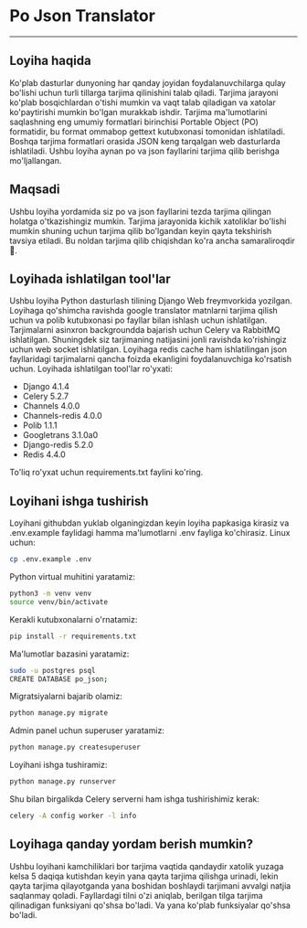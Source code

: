 Po Json Translator
==================
---

Loyiha haqida
-
Ko'plab dasturlar dunyoning har qanday joyidan foydalanuvchilarga qulay bo'lishi uchun turli tillarga tarjima
qilinishini talab qiladi. Tarjima jarayoni ko'plab bosqichlardan o'tishi mumkin va vaqt talab qiladigan va xatolar
ko'paytirishi mumkin bo'lgan murakkab ishdir. Tarjima ma'lumotlarini saqlashning eng umumiy formatlari birinchisi
Portable Object (PO) formatidir, bu format ommabop gettext kutubxonasi tomonidan ishlatiladi. Boshqa tarjima formatlari
orasida JSON keng tarqalgan web dasturlarda ishlatiladi. Ushbu loyiha aynan po va json fayllarini tarjima qilib berishga
mo'ljallangan.

Maqsadi
-
Ushbu loyiha yordamida siz po va json fayllarini tezda tarjima qilingan holatga o'tkazishingiz mumkin. Tarjima
jarayonida kichik xatoliklar bo'lishi mumkin shuning uchun tarjima qilib bo'lgandan keyin qayta tekshirish tavsiya
etiladi. Bu noldan tarjima qilib chiqishdan ko'ra ancha samaraliroqdir🙂.

Loyihada ishlatilgan tool'lar
--
Ushbu loyiha Python dasturlash tilining Django Web freymvorkida yozilgan. Loyihaga qo'shimcha ravishda google translator
matnlarni tarjima qilish uchun va polib kutubxonasi po fayllar bilan ishlash uchun ishlatilgan. Tarjimalarni asinxron
backgroundda bajarish uchun Celery va RabbitMQ ishlatilgan. Shuningdek siz tarjimaning natijasini jonli ravishda
ko'rishingiz uchun web socket ishlatilgan. Loyihaga redis cache ham ishlatilingan json fayllaridagi tarjimalarni
qancha foizda ekanligini foydalanuvchiga ko'rsatish uchun.
Loyihada ishlatilgan tool'lar ro'yxati:

- Django 4.1.4
- Celery 5.2.7
- Channels 4.0.0
- Channels-redis 4.0.0
- Polib 1.1.1
- Googletrans 3.1.0a0
- Django-redis 5.2.0
- Redis 4.4.0

To'liq ro'yxat uchun requirements.txt faylini ko'ring.

Loyihani ishga tushirish
-
Loyihani githubdan yuklab olganingizdan keyin loyiha papkasiga kirasiz va .env.example faylidagi hamma ma'lumotlarni
.env fayliga ko'chirasiz.
Linux uchun:

```bash
cp .env.example .env
```

Python virtual muhitini yaratamiz:

```bash
python3 -m venv venv
source venv/bin/activate
```

Kerakli kutubxonalarni o'rnatamiz:

```bash
pip install -r requirements.txt
```

Ma'lumotlar bazasini yaratamiz:

```bash
sudo -u postgres psql
CREATE DATABASE po_json;
```

Migratsiyalarni bajarib olamiz:

```bash
python manage.py migrate
```

Admin panel uchun superuser yaratamiz:

```bash
python manage.py createsuperuser
```

Loyihani ishga tushiramiz:

```bash
python manage.py runserver
```

Shu bilan birgalikda Celery serverni ham ishga tushirishimiz kerak:

```bash
celery -A config worker -l info
```

Loyihaga qanday yordam berish mumkin?
-
Ushbu loyihani kamchiliklari bor tarjima vaqtida qandaydir xatolik yuzaga kelsa 5 daqiqa kutishdan keyin yana qayta
tarjima qilishga urinadi, lekin qayta tarjima qilayotganda yana boshidan boshlaydi tarjimani avvalgi natjia saqlanmay
qoladi. Fayllardagi tilni o'zi aniqlab, berilgan tilga tarjima qilinadigan funksiyani qo'shsa bo'ladi. Va yana
ko'plab funksiyalar qo'shsa bo'ladi.

